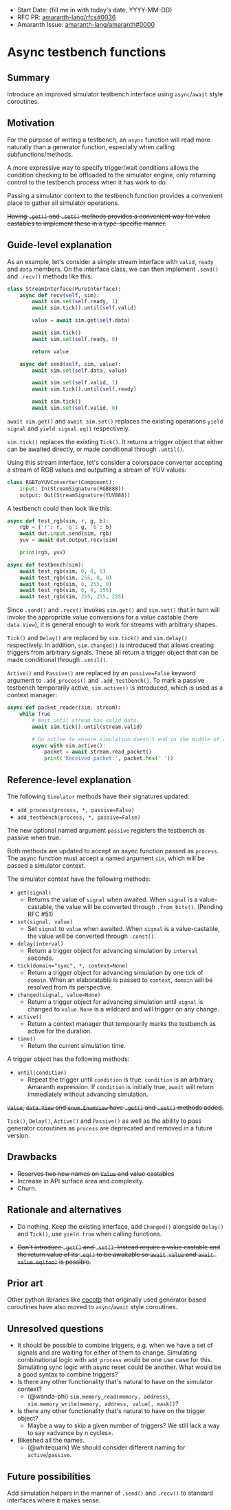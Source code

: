 - Start Date: (fill me in with today's date, YYYY-MM-DD)
- RFC PR: [amaranth-lang/rfcs#0036](https://github.com/amaranth-lang/rfcs/pull/0036)
- Amaranth Issue: [amaranth-lang/amaranth#0000](https://github.com/amaranth-lang/amaranth/issues/0000)

# Async testbench functions

## Summary
[summary]: #summary

Introduce an improved simulator testbench interface using `async`/`await` style coroutines.

## Motivation
[motivation]: #motivation

For the purpose of writing a testbench, an `async` function will read more naturally than a generator function, especially when calling subfunctions/methods.

A more expressive way to specify trigger/wait conditions allows the condition checking to be offloaded to the simulator engine, only returning control to the testbench process when it has work to do.

Passing a simulator context to the testbench function provides a convenient place to gather all simulator operations.

~~Having `.get()` and `.set()` methods provides a convenient way for value castables to implement these in a type-specific manner.~~

## Guide-level explanation
[guide-level-explanation]: #guide-level-explanation

As an example, let's consider a simple stream interface with `valid`, `ready` and `data` members.
On the interface class, we can then implement `.send()` and `.recv()` methods like this:

```python
class StreamInterface(PureInterface):
    async def recv(self, sim):
        await sim.set(self.ready, 1)
        await sim.tick().until(self.valid)

        value = await sim.get(self.data)

        await sim.tick()
        await sim.set(self.ready, 0)

        return value

    async def send(self, sim, value):
        await sim.set(self.data, value)

        await sim.set(self.valid, 1)
        await sim.tick().until(self.ready)

        await sim.tick()
        await sim.set(self.valid, 0)
```

`await sim.get()` and `await sim.set()` replaces the existing operations `yield signal` and `yield signal.eq()` respectively.

`sim.tick()` replaces the existing `Tick()`. It returns a trigger object that either can be awaited directly, or made conditional through `.until()`.

Using this stream interface, let's consider a colorspace converter accepting a stream of RGB values and outputting a stream of YUV values:

```python
class RGBToYUVConverter(Component):
    input: In(StreamSignature(RGB888))
    output: Out(StreamSignature(YUV888))
```

A testbench could then look like this:

```python
async def test_rgb(sim, r, g, b):
    rgb = {'r': r, 'g': g, 'b': b}
    await dut.input.send(sim, rgb)
    yuv = await dut.output.recv(sim)

    print(rgb, yuv)

async def testbench(sim):
    await test_rgb(sim, 0, 0, 0)
    await test_rgb(sim, 255, 0, 0)
    await test_rgb(sim, 0, 255, 0)
    await test_rgb(sim, 0, 0, 255)
    await test_rgb(sim, 255, 255, 255)
```

Since `.send()` and `.recv()` invokes `sim.get()` and `sim.set()` that in turn will invoke the appropriate value conversions for a value castable (here `data.View`), it is general enough to work for streams with arbitrary shapes.

`Tick()` and `Delay()` are replaced by `sim.tick()` and `sim.delay()` respectively.
In addition, `sim.changed()` is introduced that allows creating triggers from arbitrary signals.
These all return a trigger object that can be made conditional through `.until()`.

`Active()` and `Passive()` are replaced by an `passive=False` keyword argument to `.add_process()` and `.add_testbench()`.
To mark a passive testbench temporarily active, `sim.active()` is introduced, which is used as a context manager:

```python
async def packet_reader(sim, stream):
    while True
        # Wait until stream has valid data.
        await sim.tick().until(stream.valid)

        # Go active to ensure simulation doesn't end in the middle of a packet.
        async with sim.active():
            packet = await stream.read_packet()
            print('Received packet:', packet.hex(' '))
```

## Reference-level explanation
[reference-level-explanation]: #reference-level-explanation

The following `Simulator` methods have their signatures updated:

* `add_process(process, *, passive=False)`
* `add_testbench(process, *, passive=False)`

The new optional named argument `passive` registers the testbench as passive when true.

Both methods are updated to accept an async function passed as `process`.
The async function must accept a named argument `sim`, which will be passed a simulator context.

The simulator context have the following methods:
- `get(signal)`
  - Returns the value of `signal` when awaited.
    When `signal` is a value-castable, the value will be converted through `.from_bits()`. (Pending RFC #51)
- `set(signal, value)`
  - Set `signal` to `value` when awaited.
    When `signal` is a value-castable, the value will be converted through `.const()`.
- `delay(interval)`
  - Return a trigger object for advancing simulation by `interval` seconds.
- `tick(domain="sync", *, context=None)`
  - Return a trigger object for advancing simulation by one tick of `domain`.
    When an elaboratable is passed to `context`, `domain` will be resolved from its perspective.
- `changed(signal, value=None)`
  - Return a trigger object for advancing simulation until `signal` is changed to `value`. `None` is a wildcard and will trigger on any change.
- `active()`
  - Return a context manager that temporarily marks the testbench as active for the duration.
- `time()`
  - Return the current simulation time.

A trigger object has the following methods:
- `until(condition)`
  - Repeat the trigger until `condition` is true.
    `condition` is an arbitrary Amaranth expression.
    If `condition` is initially true, `await` will return immediately without advancing simulation.

~~`Value`, `data.View` and `enum.EnumView` have `.get()` and `.set()` methods added.~~

`Tick()`, `Delay()`, `Active()` and `Passive()` as well as the ability to pass generator coroutines as `process` are deprecated and removed in a future version.

## Drawbacks
[drawbacks]: #drawbacks

-  ~~Reserves two new names on `Value` and value castables~~
- Increase in API surface area and complexity.
- Churn.

## Rationale and alternatives
[rationale-and-alternatives]: #rationale-and-alternatives

- Do nothing. Keep the existing interface, add `Changed()` alongside `Delay()` and `Tick()`, use `yield from` when calling functions.

- ~~Don't introduce `.get()` and `.set()`. Instead require a value castable and the return value of its `.eq()` to be awaitable so `await value` and `await value.eq(foo)` is possible.~~

## Prior art
[prior-art]: #prior-art

Other python libraries like [cocotb](https://docs.cocotb.org/en/stable/coroutines.html) that originally used generator based coroutines have also moved to `async`/`await` style coroutines.

## Unresolved questions
[unresolved-questions]: #unresolved-questions

- It should be possible to combine triggers, e.g. when we have a set of signals and are waiting for either of them to change.
  Simulating combinational logic with `add_process` would be one use case for this.
  Simulating sync logic with async reset could be another.
  What would be a good syntax to combine triggers?
- Is there any other functionality that's natural to have on the simulator context?
  - (@wanda-phi) `sim.memory_read(memory, address)`, `sim.memory_write(memory, address, value[, mask])`?
- Is there any other functionality that's natural to have on the trigger object?
  - Maybe a way to skip a given number of triggers? We still lack a way to say «advance by n cycles».
- Bikeshed all the names.
  - (@whitequark) We should consider different naming for `active`/`passive`.

## Future possibilities
[future-possibilities]: #future-possibilities

Add simulation helpers in the manner of `.send()` and `.recv()` to standard interfaces where it makes sense.
